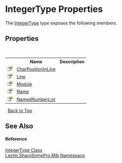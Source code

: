 # IntegerType Properties
 

The <a href="T_Lextm_SharpSnmpPro_Mib_IntegerType">IntegerType</a> type exposes the following members.


## Properties
&nbsp;<table><tr><th></th><th>Name</th><th>Description</th></tr><tr><td>![Public property](media/pubproperty.gif "Public property")</td><td><a href="P_Lextm_SharpSnmpPro_Mib_IntegerType_CharPositionInLine">CharPositionInLine</a></td><td /></tr><tr><td>![Public property](media/pubproperty.gif "Public property")</td><td><a href="P_Lextm_SharpSnmpPro_Mib_IntegerType_Line">Line</a></td><td /></tr><tr><td>![Public property](media/pubproperty.gif "Public property")</td><td><a href="P_Lextm_SharpSnmpPro_Mib_IntegerType_Module">Module</a></td><td /></tr><tr><td>![Public property](media/pubproperty.gif "Public property")</td><td><a href="P_Lextm_SharpSnmpPro_Mib_IntegerType_Name">Name</a></td><td /></tr><tr><td>![Public property](media/pubproperty.gif "Public property")</td><td><a href="P_Lextm_SharpSnmpPro_Mib_IntegerType_NamedNumberList">NamedNumberList</a></td><td /></tr></table>&nbsp;
<a href="#integertype-properties">Back to Top</a>

## See Also


#### Reference
<a href="T_Lextm_SharpSnmpPro_Mib_IntegerType">IntegerType Class</a><br /><a href="N_Lextm_SharpSnmpPro_Mib">Lextm.SharpSnmpPro.Mib Namespace</a><br />